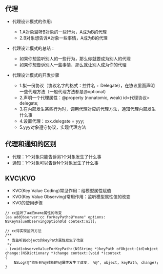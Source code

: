 ## 代理
* 代理设计模式的作用:
    * 1.A对象监听B对象的一些行为，A成为B的代理
    * 2.B对象想告诉A对象一些事情，A成为B的代理

* 代理设计模式的总结：
    * 如果你想监听别人的一些行为，那么你就要成为别人的代理
    * 如果你想告诉别人一些事情，那么就让别人成为你的代理

* 代理设计模式的开发步骤
    * 1.拟一份协议（协议名字的格式：控件名 + Delegate），在协议里面声明一些代理方法（一般代理方法都是@optional）
    * 2.声明一个代理属性：@property (nonatomic, weak) id<代理协议> delegate;
    * 3.在内部发生某些行为时，调用代理对应的代理方法，通知代理内部发生什么事
    * 4.设置代理：xxx.delegate = yyy;
    * 5.yyy对象遵守协议，实现代理方法

## 代理和通知的区别
- 代理：1个对象只能告诉另1个对象发生了什么事
- 通知：1个对象可以告诉N个对象发生了什么事

## KVC\KVO
- KVC(Key Value Coding)常见作用：给模型属性赋值
- KVO(Key Value Observing)常用作用：监听模型属性值的改变
- KVO的使用步骤<br>

```objc
// cc监听了aa的name属性的改变
[aa addObserver:cc forKeyPath:@"name" options: NSKeyValueObservingOptionOld context:nil];

// cc得实现监听方法
/**
 * 当监听到object的keyPath属性发生了改变
 */
- (void)observeValueForKeyPath:(NSString *)keyPath ofObject:(id)object change:(NSDictionary *)change context:(void *)context
{
    NSLog(@"监听到%@对象的%@属性发生了改变， %@", object, keyPath, change);
}
```
